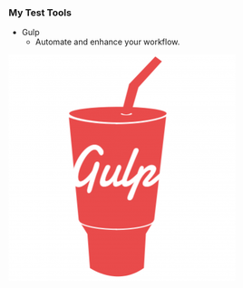 ### My Test Tools

- Gulp <!-- .element class="fragment" -->
  - Automate and enhance your workflow. <!-- .element class="small fragment" -->

![Gulp](images/gulp.png) <!-- .element class="small fragment" -->